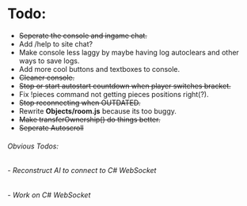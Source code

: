 # Todo:

- ~~Seperate the console and ingame chat.~~
- Add /help to site chat?
- Make console less laggy by maybe having log autoclears and other ways to save logs.
- Add more cool buttons and textboxes to console.
- ~~Cleaner console.~~
- ~~Stop or start autostart countdown when player switches bracket.~~
- Fix !pieces command not getting pieces positions right(?).
- ~~Stop reconnecting when OUTDATED.~~
- Rewrite **Objects/room.js** because its too buggy.
- ~~Make transferOwnership() do things better.~~
- ~~Seperate Autoscroll~~

###### Obvious Todos:
###### - Reconstruct AI to connect to C# WebSocket
###### - Work on C# WebSocket